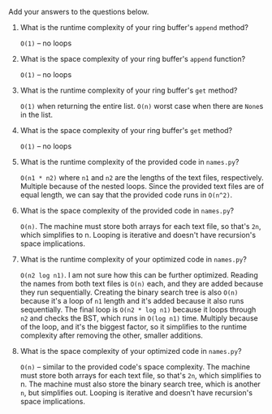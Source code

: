 Add your answers to the questions below.

1. What is the runtime complexity of your ring buffer's `append` method?

	`O(1)` – no loops

2. What is the space complexity of your ring buffer's `append` function?

	`O(1)` – no loops

3. What is the runtime complexity of your ring buffer's `get` method?

	`O(1)` when returning the entire list. `O(n)` worst case when there are `None`s in the list.

4. What is the space complexity of your ring buffer's `get` method?

	`O(1)` – no loops

5. What is the runtime complexity of the provided code in `names.py`?

	`O(n1 * n2)` where `n1` and `n2` are the lengths of the text files, respectively. Multiple because of the nested loops. Since the provided text files are of equal length, we can say that the provided code runs in `O(n^2)`.

6. What is the space complexity of the provided code in `names.py`?

	`O(n)`. The machine must store both arrays for each text file, so that's `2n`, which simplifies to n. Looping is iterative and doesn't have recursion's space implications.

7. What is the runtime complexity of your optimized code in `names.py`?

	`O(n2 log n1)`. I am not sure how this can be further optimized. Reading the names from both text files is `O(n)` each, and they are added because they run sequentially. Creating the binary search tree is also `O(n)` because it's a loop of `n1` length and it's added because it also runs sequentially. The final loop is `O(n2 * log n1)` because it loops through `n2` and checks the BST, which runs in `O(log n1)` time. Multiply because of the loop, and it's the biggest factor, so it simplifies to the runtime complexity after removing the other, smaller additions.

8. What is the space complexity of your optimized code in `names.py`?

	`O(n)` – similar to the provided code's space complexity. The machine must store both arrays for each text file, so that's `2n`, which simplifies to n. The machine must also store the binary search tree, which is another `n`, but simplifies out. Looping is iterative and doesn't have recursion's space implications.